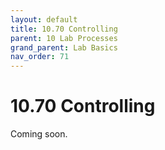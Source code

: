 ```yaml
---
layout: default
title: 10.70 Controlling
parent: 10 Lab Processes
grand_parent: Lab Basics
nav_order: 71
---
```


# 10.70 Controlling

Coming soon.
